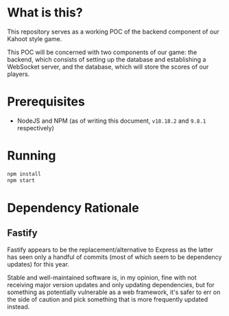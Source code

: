 # What is this?

This repository serves as a working POC of the backend component of our Kahoot style game.

This POC will be concerned with two components of our game: the backend, which consists of setting up the database and establishing a WebSocket server, and the database, which will store the scores of our players.

# Prerequisites

- NodeJS and NPM (as of writing this document, `v18.18.2` and `9.8.1` respectively)

# Running

```bash
npm install
npm start
```

# Dependency Rationale

## Fastify

Fastify appears to be the replacement/alternative to Express as the latter has seen only a handful of commits (most of which seem to be dependency updates) for this year. 

Stable and well-maintained software is, in my opinion, fine with not receiving major version updates and only updating dependencies, but for something as potentially vulnerable as a web framework, it's safer to err on the side of caution and pick something that is more frequently updated instead.